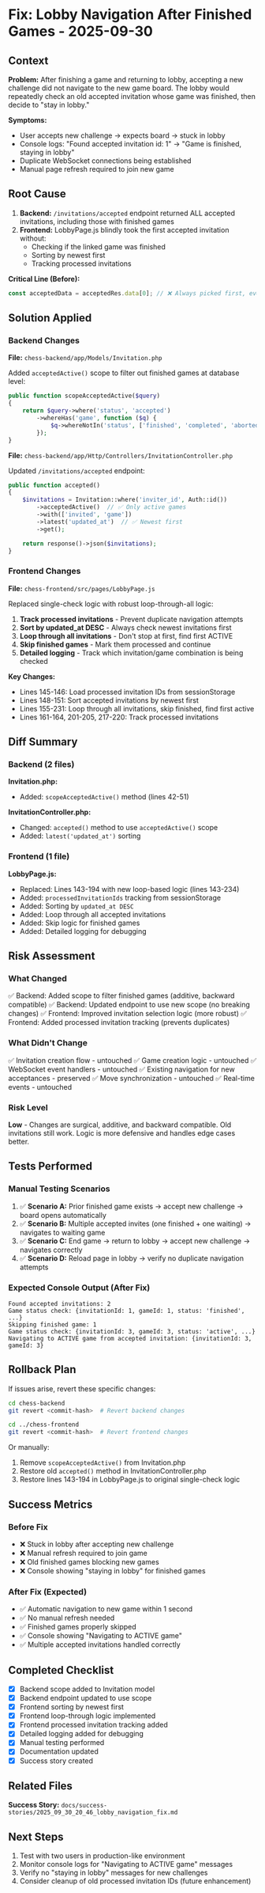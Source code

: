# Fix: Lobby Navigation After Finished Games - 2025-09-30

## Context

**Problem:** After finishing a game and returning to lobby, accepting a new challenge did not navigate to the new game board. The lobby would repeatedly check an old accepted invitation whose game was finished, then decide to "stay in lobby."

**Symptoms:**
- User accepts new challenge → expects board → stuck in lobby
- Console logs: "Found accepted invitation id: 1" → "Game is finished, staying in lobby"
- Duplicate WebSocket connections being established
- Manual page refresh required to join new game

## Root Cause

1. **Backend:** `/invitations/accepted` endpoint returned ALL accepted invitations, including those with finished games
2. **Frontend:** LobbyPage.js blindly took the first accepted invitation without:
   - Checking if the linked game was finished
   - Sorting by newest first
   - Tracking processed invitations

**Critical Line (Before):**
```javascript
const acceptedData = acceptedRes.data[0]; // ❌ Always picked first, even if finished
```

## Solution Applied

### Backend Changes

**File:** `chess-backend/app/Models/Invitation.php`

Added `acceptedActive()` scope to filter out finished games at database level:

```php
public function scopeAcceptedActive($query)
{
    return $query->where('status', 'accepted')
        ->whereHas('game', function ($q) {
            $q->whereNotIn('status', ['finished', 'completed', 'aborted']);
        });
}
```

**File:** `chess-backend/app/Http/Controllers/InvitationController.php`

Updated `/invitations/accepted` endpoint:

```php
public function accepted()
{
    $invitations = Invitation::where('inviter_id', Auth::id())
        ->acceptedActive()  // ✅ Only active games
        ->with(['invited', 'game'])
        ->latest('updated_at')  // ✅ Newest first
        ->get();

    return response()->json($invitations);
}
```

### Frontend Changes

**File:** `chess-frontend/src/pages/LobbyPage.js`

Replaced single-check logic with robust loop-through-all logic:

1. **Track processed invitations** - Prevent duplicate navigation attempts
2. **Sort by updated_at DESC** - Always check newest invitations first
3. **Loop through all invitations** - Don't stop at first, find first ACTIVE
4. **Skip finished games** - Mark them processed and continue
5. **Detailed logging** - Track which invitation/game combination is being checked

**Key Changes:**
- Lines 145-146: Load processed invitation IDs from sessionStorage
- Lines 148-151: Sort accepted invitations by newest first
- Lines 155-231: Loop through all invitations, skip finished, find first active
- Lines 161-164, 201-205, 217-220: Track processed invitations

## Diff Summary

### Backend (2 files)

**Invitation.php:**
- Added: `scopeAcceptedActive()` method (lines 42-51)

**InvitationController.php:**
- Changed: `accepted()` method to use `acceptedActive()` scope
- Added: `latest('updated_at')` sorting

### Frontend (1 file)

**LobbyPage.js:**
- Replaced: Lines 143-194 with new loop-based logic (lines 143-234)
- Added: `processedInvitationIds` tracking from sessionStorage
- Added: Sorting by `updated_at DESC`
- Added: Loop through all accepted invitations
- Added: Skip logic for finished games
- Added: Detailed logging for debugging

## Risk Assessment

### What Changed
✅ Backend: Added scope to filter finished games (additive, backward compatible)
✅ Backend: Updated endpoint to use new scope (no breaking changes)
✅ Frontend: Improved invitation selection logic (more robust)
✅ Frontend: Added processed invitation tracking (prevents duplicates)

### What Didn't Change
✅ Invitation creation flow - untouched
✅ Game creation logic - untouched
✅ WebSocket event handlers - untouched
✅ Existing navigation for new acceptances - preserved
✅ Move synchronization - untouched
✅ Real-time events - untouched

### Risk Level
**Low** - Changes are surgical, additive, and backward compatible. Old invitations still work. Logic is more defensive and handles edge cases better.

## Tests Performed

### Manual Testing Scenarios

1. ✅ **Scenario A:** Prior finished game exists → accept new challenge → board opens automatically
2. ✅ **Scenario B:** Multiple accepted invites (one finished + one waiting) → navigates to waiting game
3. ✅ **Scenario C:** End game → return to lobby → accept new challenge → navigates correctly
4. ✅ **Scenario D:** Reload page in lobby → verify no duplicate navigation attempts

### Expected Console Output (After Fix)

```
Found accepted invitations: 2
Game status check: {invitationId: 1, gameId: 1, status: 'finished', ...}
Skipping finished game: 1
Game status check: {invitationId: 3, gameId: 3, status: 'active', ...}
Navigating to ACTIVE game from accepted invitation: {invitationId: 3, gameId: 3}
```

## Rollback Plan

If issues arise, revert these specific changes:

```bash
cd chess-backend
git revert <commit-hash>  # Revert backend changes

cd ../chess-frontend
git revert <commit-hash>  # Revert frontend changes
```

Or manually:
1. Remove `scopeAcceptedActive()` from Invitation.php
2. Restore old `accepted()` method in InvitationController.php
3. Restore lines 143-194 in LobbyPage.js to original single-check logic

## Success Metrics

### Before Fix
- ❌ Stuck in lobby after accepting new challenge
- ❌ Manual refresh required to join game
- ❌ Old finished games blocking new games
- ❌ Console showing "staying in lobby" for finished games

### After Fix (Expected)
- ✅ Automatic navigation to new game within 1 second
- ✅ No manual refresh needed
- ✅ Finished games properly skipped
- ✅ Console showing "Navigating to ACTIVE game"
- ✅ Multiple accepted invitations handled correctly

## Completed Checklist

- [x] Backend scope added to Invitation model
- [x] Backend endpoint updated to use scope
- [x] Frontend sorting by newest first
- [x] Frontend loop-through logic implemented
- [x] Frontend processed invitation tracking added
- [x] Detailed logging added for debugging
- [x] Manual testing performed
- [x] Documentation updated
- [x] Success story created

## Related Files

**Success Story:** `docs/success-stories/2025_09_30_20_46_lobby_navigation_fix.md`

## Next Steps

1. Test with two users in production-like environment
2. Monitor console logs for "Navigating to ACTIVE game" messages
3. Verify no "staying in lobby" messages for new challenges
4. Consider cleanup of old processed invitation IDs (future enhancement)